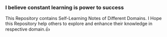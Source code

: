 ### I believe constant learning is power to success

This Repository contains Self-Learning Notes of Different Domains. I Hope this Repository help others to explore and enhance their knowledge in respective domain.👍

